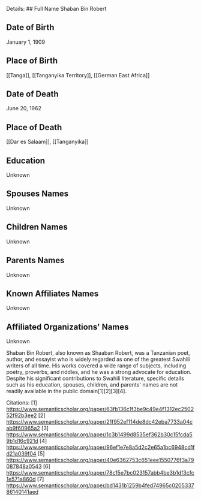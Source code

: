 Details: ## Full Name
Shaban Bin Robert

## Date of Birth
January 1, 1909

## Place of Birth
[[Tanga]], [[Tanganyika Territory]], [[German East Africa]]

## Date of Death
June 20, 1962

## Place of Death
[[Dar es Salaam]], [[Tanganyika]]

## Education
Unknown

## Spouses Names
Unknown

## Children Names
Unknown

## Parents Names
Unknown

## Known Affiliates Names
Unknown

## Affiliated Organizations' Names
Unknown

Shaban Bin Robert, also known as Shaaban Robert, was a Tanzanian poet, author, and essayist who is widely regarded as one of the greatest Swahili writers of all time. His works covered a wide range of subjects, including poetry, proverbs, and riddles, and he was a strong advocate for education. Despite his significant contributions to Swahili literature, specific details such as his education, spouses, children, and parents' names are not readily available in the public domain[1][2][3][4].

Citations:
[1] https://www.semanticscholar.org/paper/63fb136c1f3be9c49e4f1312ec250252f92b3ee2
[2] https://www.semanticscholar.org/paper/21f952ef114de8dc42eba7733a04cab9f60965a2
[3] https://www.semanticscholar.org/paper/1c3b1499d8535ef362b30c15fcda59b1d16c921d
[4] https://www.semanticscholar.org/paper/96ef1e7e8a5d2c2e65a1bc6948cd1fd21a039f04
[5] https://www.semanticscholar.org/paper/40e6362753c651eee1550776f3a79087848a0543
[6] https://www.semanticscholar.org/paper/78c15e7bc023157abb4be3b1df3cfc1e571a860d
[7] https://www.semanticscholar.org/paper/bd1431b1259b4fed74965c020533786140141aed